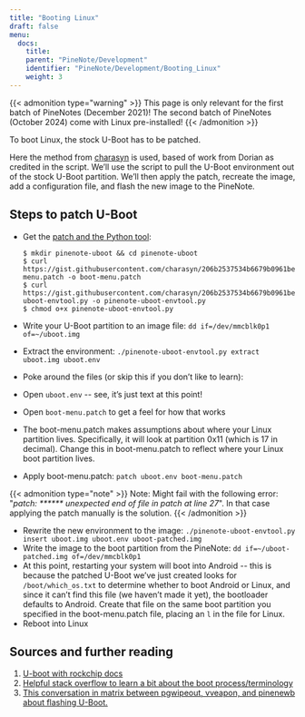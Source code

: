```yaml
---
title: "Booting Linux"
draft: false
menu:
  docs:
    title:
    parent: "PineNote/Development"
    identifier: "PineNote/Development/Booting_Linux"
    weight: 3
---
```


{{< admonition type="warning" >}}
This page is only relevant for the first batch of PineNotes (December 2021)! The second batch of PineNotes (October 2024) come with Linux pre-installed!
{{< /admonition >}}

To boot Linux, the stock U-Boot has to be patched.

Here the method from [charasyn](https://gist.github.com/charasyn/206b2537534b6679b0961be64cf9c35f) is used, based of work from Dorian as credited in the script. We’ll use the script to pull the U-Boot environment out of the stock U-Boot partition. We’ll then apply the patch, recreate the image, add a configuration file, and flash the new image to the PineNote.

## Steps to patch U-Boot

* Get the [patch and the Python tool](https://gist.github.com/charasyn/206b2537534b6679b0961be64cf9c35f):

  ```console
  $ mkdir pinenote-uboot && cd pinenote-uboot
  $ curl https://gist.githubusercontent.com/charasyn/206b2537534b6679b0961be64cf9c35f/raw/cc513998a36fac0cea266260e3ca3e64abfe3696/boot-menu.patch -o boot-menu.patch
  $ curl https://gist.githubusercontent.com/charasyn/206b2537534b6679b0961be64cf9c35f/raw/cc513998a36fac0cea266260e3ca3e64abfe3696/pinenote-uboot-envtool.py -o pinenote-uboot-envtool.py
  $ chmod o+x pinenote-uboot-envtool.py
  ```
* Write your U-Boot partition to an image file: `dd if=/dev/mmcblk0p1 of=~/uboot.img`
* Extract the environment: `./pinenote-uboot-envtool.py extract uboot.img uboot.env`
* Poke around the files (or skip this if you don’t like to learn):
* Open `uboot.env` -- see, it’s just text at this point! 
* Open `boot-menu.patch` to get a feel for how that works
* The boot-menu.patch makes assumptions about where your Linux partition lives. Specifically, it will look at partition 0x11 (which is 17 in decimal). Change this in boot-menu.patch to reflect where your Linux boot partition lives.
* Apply boot-menu.patch: `patch uboot.env boot-menu.patch`

{{< admonition type="note" >}}
 Note: Might fail with the following error: "_patch: \****** unexpected end of file in patch at line 27_". In that case applying the patch manually is the solution.
{{< /admonition >}}

* Rewrite the new environment to the image: `./pinenote-uboot-envtool.py insert uboot.img uboot.env uboot-patched.img`
* Write the image to the boot partition from the PineNote: `dd if=~/uboot-patched.img of=/dev/mmcblk0p1`
* At this point, restarting your system will boot into Android -- this is because the patched U-Boot we’ve just created looks for `/boot/which_os.txt` to determine whether to boot Android or Linux, and since it can’t find this file (we haven’t made it yet), the bootloader defaults to Android. Create that file on the same boot partition you specified in the boot-menu.patch file, placing an `l` in the file for Linux.
* Reboot into Linux

## Sources and further reading

1. [U-boot with rockchip docs](https://u-boot.readthedocs.io/en/latest/board/rockchip/rockchip.html)
2. [Helpful stack overflow to learn a bit about the boot process/terminology](https://stackoverflow.com/questions/31244862/what-is-the-use-of-spl-secondary-program-loader)
3. [This conversation in matrix between pgwipeout, vveapon, and pinenewb about flashing U-Boot.](https://matrix.to/#/!QtTzSRYMuozjbOQkzJ:matrix.org/$bVBxdD3E01da7w4LRm45-mwbw_jPk6CrJTQWGMG3B2I?via=matrix.org&via=kde.org&via=tchncs.de)
